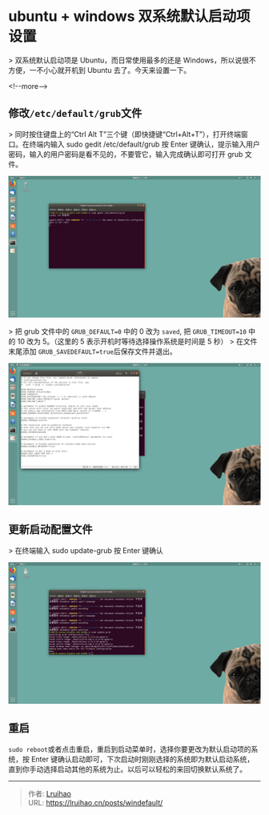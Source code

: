 # ubuntu &#43; windows 双系统默认启动项设置


&gt; 双系统默认启动项是 Ubuntu，而日常使用最多的还是 Windows，所以说很不方便，一不小心就开机到 Ubuntu 去了。今天来设置一下。

&lt;!--more--&gt;

## 修改`/etc/default/grub`文件

&gt; 同时按住键盘上的“Ctrl Alt T”三个键（即快捷键“Ctrl&#43;Alt&#43;T”），打开终端窗口。在终端内输入 sudo gedit /etc/default/grub 按 Enter 键确认，提示输入用户密码，输入的用户密码是看不见的，不要管它，输入完成确认即可打开 grub 文件。

![1](images/1.png)

&gt; 把 grub 文件中的 `GRUB_DEFAULT=0` 中的 0 改为 `saved`, 把 `GRUB_TIMEOUT=10` 中的 10 改为 5。（这里的 5 表示开机时等待选择操作系统是时间是 5 秒）
&gt; 在文件末尾添加 `GRUB_SAVEDEFAULT=true`后保存文件并退出。

![2](images/2.png)

## 更新启动配置文件

&gt; 在终端输入 sudo update-grub 按 Enter 键确认

![3](images/3.png)

## 重启

`sudo reboot`或者点击重启，重启到启动菜单时，选择你要更改为默认启动项的系统，按 Enter 键确认启动即可，下次启动时刚刚选择的系统即为默认启动系统，直到你手动选择启动其他的系统为止。以后可以轻松的来回切换默认系统了。


---

> 作者: [Lruihao](https://github.com/Lruihao)  
> URL: https://lruihao.cn/posts/windefault/  

